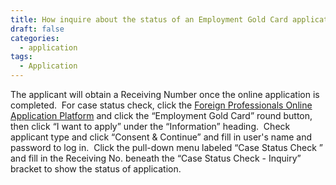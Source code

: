 ```yaml
---
title: How inquire about the status of an Employment Gold Card application?
draft: false
categories:
  - application
tags:
  - Application
---
```

The applicant will obtain a Receiving Number once the online application is completed.  For case status check, click the [Foreign Professionals Online Application Platform](https://coa.immigration.gov.tw/coa-frontend/four-in-one/entry/) and click the “Employment Gold Card” round button, then click “I want to apply” under the “Information” heading.  Check applicant type and click “Consent & Continue” and fill in user's name and password to log in.  Click the pull-down menu labeled “Case Status Check ” and fill in the Receiving No. beneath the “Case Status Check - Inquiry” bracket to show the status of application.